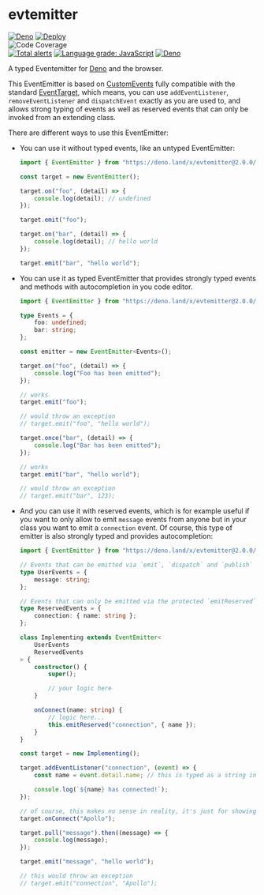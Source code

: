 # evtemitter

[![Deno](https://github.com/apollo79/evtemitter/actions/workflows/deno.yml/badge.svg)](https://github.com/apollo79/evtemitter/actions/workflows/deno.yml)
[![Deploy](https://github.com/apollo79/evtemitter/actions/workflows/deploy.yml/badge.svg)](https://github.com/apollo79/evtemitter/actions/workflows/deploy.yml)\
![Code Coverage](https://img.shields.io/static/v1?label=coverage&message=82.736%&color=yellowgreen)\
[![Total alerts](https://img.shields.io/lgtm/alerts/g/apollo79/evtemitter.svg?logo=lgtm&logoWidth=18)](https://lgtm.com/projects/g/apollo79/evtemitter/alerts/)
[![Language grade: JavaScript](https://img.shields.io/lgtm/grade/javascript/g/apollo79/evtemitter.svg?logo=lgtm&logoWidth=18)](https://lgtm.com/projects/g/apollo79/evtemitter/context:javascript)
[![Deno](https://github.com/apollo79/evtemitter/actions/workflows/codeql-analysis.yml/badge.svg)](https://github.com/apollo79/evtemitter/actions/workflows/codeql-analysis.yml)

A typed Eventemitter for [Deno](https://deno.land) and the browser.

This EventEmitter is based on
[CustomEvents](https://developer.mozilla.org/en-US/docs/Web/API/CustomEvent/CustomEvent)
fully compatible with the standard
[EventTarget](https://developer.mozilla.org/en-US/docs/Web/API/EventTarget),
which means, you can use `addEventListener`, `removeEventListener` and
`dispatchEvent` exactly as you are used to, and allows strong typing of events
as well as reserved events that can only be invoked from an extending class.

There are different ways to use this EventEmitter:

- You can use it without typed events, like an untyped EventEmitter:
  ```typescript
  import { EventEmitter } from "https://deno.land/x/evtemitter@2.0.0/mod.ts";

  const target = new EventEmitter();

  target.on("foo", (detail) => {
      console.log(detail); // undefined
  });

  target.emit("foo");

  target.on("bar", (detail) => {
      console.log(detail); // hello world
  });

  target.emit("bar", "hello world");
  ```

- You can use it as typed EventEmitter that provides strongly typed events and
  methods with autocompletion in you code editor.
  ```typescript
  import { EventEmitter } from "https://deno.land/x/evtemitter@2.0.0/mod.ts";

  type Events = {
      foo: undefined;
      bar: string;
  };

  const emitter = new EventEmitter<Events>();

  target.on("foo", (detail) => {
      console.log("Foo has been emitted");
  });

  // works
  target.emit("foo");

  // would throw an exception
  // target.emit("foo", "hello world");

  target.once("bar", (detail) => {
      console.log("Bar has been emitted");
  });

  // works
  target.emit("bar", "hello world");

  // would throw an exception
  // target.emit("bar", 123);
  ```

- And you can use it with reserved events, which is for example useful if you
  want to only allow to emit `message` events from anyone but in your class you
  want to emit a `connection` event. Of course, this type of emitter is also
  strongly typed and provides autocompletion:
  ```typescript
  import { EventEmitter } from "https://deno.land/x/evtemitter@2.0.0/mod.ts";

  // Events that can be emitted via `emit`, `dispatch` and `publish` and that can be listened to
  type UserEvents = {
      message: string;
  };

  // Events that can only be emitted via the protected `emitReserved` method. It is also possible to listen to these events
  type ReservedEvents = {
      connection: { name: string };
  };

  class Implementing extends EventEmitter<
      UserEvents
      ReservedEvents
  > {
      constructor() {
          super();

          // your logic here
      }

      onConnect(name: string) {
          // logic here...
          this.emitReserved("connection", { name });
      }
  }

  const target = new Implementing();

  target.addEventListener("connection", (event) => {
      const name = event.detail.name; // this is typed as a string in this example

      console.log(`${name} has connected!`);
  });

  // of course, this makes no sense in reality, it's just for showing
  target.onConnect("Apollo");

  target.pull("message").then((message) => {
      console.log(message);
  });

  target.emit("message", "hello world");

  // this would throw an exception
  // target.emit("connection", "Apollo");
  ```

